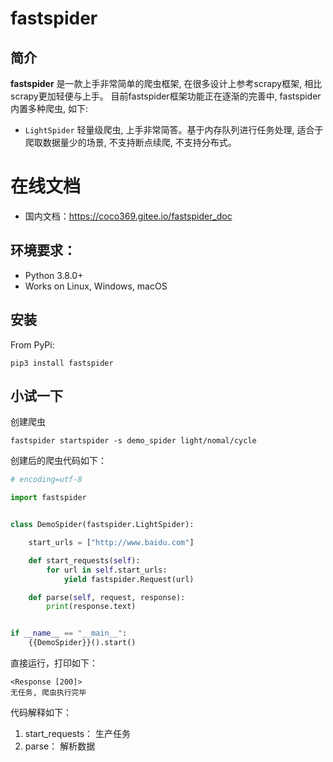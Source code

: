 # fastspider

## 简介

**fastspider** 是一款上手非常简单的爬虫框架, 在很多设计上参考scrapy框架, 相比scrapy更加轻便与上手。 目前fastspider框架功能正在逐渐的完善中, fastspider内置多种爬虫, 如下:

- `LightSpider` 轻量级爬虫, 上手非常简答。基于内存队列进行任务处理, 适合于爬取数据量少的场景, 不支持断点续爬, 不支持分布式。

# 在线文档

- 国内文档：https://coco369.gitee.io/fastspider_doc

## 环境要求：

- Python 3.8.0+
- Works on Linux, Windows, macOS

## 安装

From PyPi:

```shell
pip3 install fastspider
```    

## 小试一下

创建爬虫

```shell
fastspider startspider -s demo_spider light/nomal/cycle
```

创建后的爬虫代码如下：

```python
# encoding=utf-8

import fastspider


class DemoSpider(fastspider.LightSpider):

    start_urls = ["http://www.baidu.com"]

    def start_requests(self):
        for url in self.start_urls:
            yield fastspider.Request(url)

    def parse(self, request, response):
        print(response.text)


if __name__ == "__main__":
    {{DemoSpider}}().start()

```

直接运行，打印如下：

```shell
<Response [200]>
无任务, 爬虫执行完毕
```

代码解释如下：

1. start_requests： 生产任务
2. parse： 解析数据
